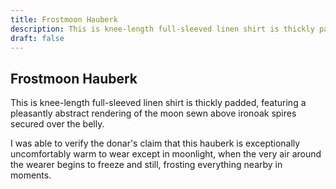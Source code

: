 ```yaml
---
title: Frostmoon Hauberk
description: This is knee-length full-sleeved linen shirt is thickly padded, featuring a pleasantly abstract rendering of the moon sewn above ironoak spires secured over the belly....
draft: false
---
```


## Frostmoon Hauberk

This is knee-length full-sleeved linen shirt is thickly padded, featuring a pleasantly abstract rendering of the moon sewn above ironoak spires secured over the belly.

I was able to verify the donar's claim that this hauberk is exceptionally uncomfortably warm to wear except in moonlight, when the very air around the wearer begins to freeze and still, frosting everything nearby in moments.
